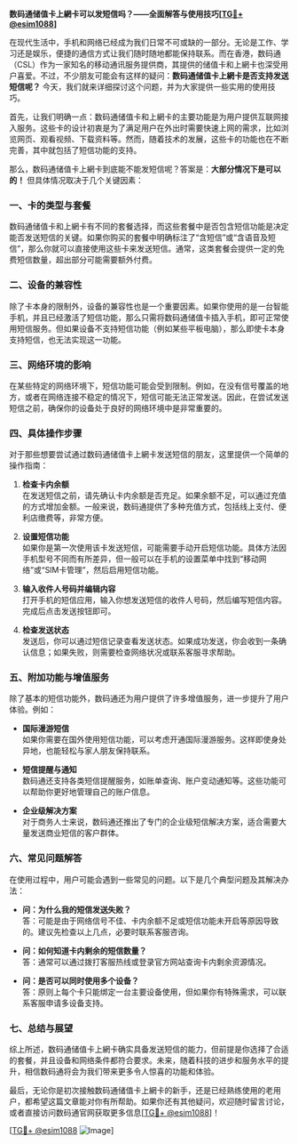 **数码通储值卡上網卡可以发短信吗？——全面解答与使用技巧[[TG💪+ @esim1088](https://t.me/s/esim1088)]**

在现代生活中，手机和网络已经成为我们日常不可或缺的一部分。无论是工作、学习还是娱乐，便捷的通信方式让我们随时随地都能保持联系。而在香港，数码通（CSL）作为一家知名的移动通讯服务提供商，其提供的储值卡和上網卡也深受用户喜爱。不过，不少朋友可能会有这样的疑问：**数码通储值卡上網卡是否支持发送短信呢？** 今天，我们就来详细探讨这个问题，并为大家提供一些实用的使用技巧。

首先，让我们明确一点：数码通储值卡和上網卡的主要功能是为用户提供互联网接入服务。这些卡的设计初衷是为了满足用户在外出时需要快速上网的需求，比如浏览网页、观看视频、下载资料等。然而，随着技术的发展，这些卡的功能也在不断完善，其中就包括了短信功能的支持。

那么，数码通储值卡上網卡到底能不能发短信呢？答案是：**大部分情况下是可以的！** 但具体情况取决于几个关键因素：

### **一、卡的类型与套餐**
数码通储值卡和上網卡有不同的套餐选择，而这些套餐中是否包含短信功能是决定能否发送短信的关键。如果你购买的套餐中明确标注了“含短信”或“含语音及短信”，那么你就可以直接使用这些卡来发送短信。通常，这类套餐会提供一定的免费短信数量，超出部分可能需要额外付费。

### **二、设备的兼容性**
除了卡本身的限制外，设备的兼容性也是一个重要因素。如果你使用的是一台智能手机，并且已经激活了短信功能，那么只需将数码通储值卡插入手机，即可正常使用短信服务。但如果设备不支持短信功能（例如某些平板电脑），那么即使卡本身支持短信，也无法实现这一功能。

### **三、网络环境的影响**
在某些特定的网络环境下，短信功能可能会受到限制。例如，在没有信号覆盖的地方，或者在网络连接不稳定的情况下，短信可能无法正常发送。因此，在尝试发送短信之前，确保你的设备处于良好的网络环境中是非常重要的。

### **四、具体操作步骤**
对于那些想要尝试通过数码通储值卡上網卡发送短信的朋友，这里提供一个简单的操作指南：

1. **检查卡内余额**  
   在发送短信之前，请先确认卡内余额是否充足。如果余额不足，可以通过充值的方式增加金额。一般来说，数码通提供了多种充值方式，包括线上支付、便利店缴费等，非常方便。

2. **设置短信功能**  
   如果你是第一次使用该卡发送短信，可能需要手动开启短信功能。具体方法因手机型号不同而有所差异，但一般可以在手机的设置菜单中找到“移动网络”或“SIM卡管理”，然后启用短信功能。

3. **输入收件人号码并编辑内容**  
   打开手机的短信应用，输入你想发送短信的收件人号码，然后编写短信内容。完成后点击发送按钮即可。

4. **检查发送状态**  
   发送后，你可以通过短信记录查看发送状态。如果成功发送，你会收到一条确认信息；如果失败，则需要检查网络状况或联系客服寻求帮助。

### **五、附加功能与增值服务**
除了基本的短信功能外，数码通还为用户提供了许多增值服务，进一步提升了用户体验。例如：

- **国际漫游短信**  
  如果你需要在国外使用短信功能，可以考虑开通国际漫游服务。这样即使身处异地，也能轻松与家人朋友保持联系。

- **短信提醒与通知**  
  数码通还支持各类短信提醒服务，如账单查询、账户变动通知等。这些功能可以帮助你更好地管理自己的账户信息。

- **企业级解决方案**  
  对于商务人士来说，数码通还推出了专门的企业级短信解决方案，适合需要大量发送商业短信的客户群体。

### **六、常见问题解答**
在使用过程中，用户可能会遇到一些常见的问题。以下是几个典型问题及其解决办法：

- **问：为什么我的短信发送失败？**  
  答：可能是由于网络信号不佳、卡内余额不足或短信功能未开启等原因导致的。建议先检查以上几点，必要时联系客服咨询。

- **问：如何知道卡内剩余的短信数量？**  
  答：通常可以通过拨打客服热线或登录官方网站查询卡内剩余资源情况。

- **问：是否可以同时使用多个设备？**  
  答：原则上每个卡只能绑定一台主要设备使用，但如果你有特殊需求，可以联系客服申请多设备支持。

### **七、总结与展望**
综上所述，数码通储值卡上網卡确实具备发送短信的能力，但前提是你选择了合适的套餐，并且设备和网络条件都符合要求。未来，随着科技的进步和服务水平的提升，相信数码通将会为我们带来更多令人惊喜的功能和体验。

最后，无论你是初次接触数码通储值卡上網卡的新手，还是已经熟练使用的老用户，都希望这篇文章能对你有所帮助。如果你还有其他疑问，欢迎随时留言讨论，或者直接访问数码通官网获取更多信息[[TG💪+ @esim1088](https://t.me/s/esim1088)]！

[[TG💪+ @esim1088](https://t.me/s/esim1088) ![Image](https://i.postimg.cc/4NQfJmqS/Snipaste-2025-05-13-00-14-12.png)]